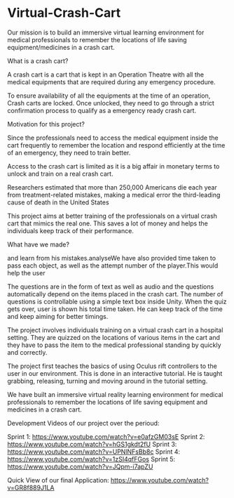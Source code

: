 # Virtual-Crash-Cart

Our mission is to build an immersive virtual learning environment for medical professionals to remember the locations of life saving equipment/medicines in a crash cart.

What is a crash cart?

A crash cart is a cart that is kept in an Operation Theatre with all the medical equipments that are required during any emergency procedure.

To ensure availability of all the equipments at the time of an operation, Crash carts are locked. Once unlocked, they need to go through a strict confirmation process to qualify as a emergency ready crash cart.

 

 

Motivation for this project?

Since the professionals need to access the medical equipment inside the cart frequently to remember the location and respond efficiently at the time of an emergency, they need to train better.

Access to the crash cart is limited as it is a big affair in monetary terms to unlock and train on a real crash cart.

Researchers estimated that more than 250,000 Americans die each year from treatment-related mistakes, making a medical error the third-leading cause of death in the United States

This project aims at better training of the professionals on a virtual crash cart that mimics the real one. This saves a lot of money and helps the individuals keep track of their performance.

 

What have we made?

and learn from his mistakes.analyseWe have also provided time taken to pass each object, as well as the attempt number of the player.This would help the user

The questions are in the form of text as well as audio and the questions automatically depend on the items placed in the crash cart. The number of questions is controllable using a simple text box inside Unity. When the quiz gets over, user is shown his total time taken. He can keep track of the time and keep aiming for better timings.

The project involves individuals training on a virtual crash cart in a hospital setting. They are quizzed on the locations of various items in the cart and they have to pass the item to the medical professional standing by quickly and correctly.

The project first teaches the basics of using Oculus rift controllers to the user in our environment. This is done in an interactive tutorial. He is taught grabbing, releasing, turning and moving around in the tutorial setting.

We have built an immersive virtual reality learning environment for medical professionals to remember the locations of life saving equipment and medicines in a crash cart.



Development Videos of our project over the perioud:

Sprint 1: https://www.youtube.com/watch?v=e0afzGM03sE
Sprint 2: https://www.youtube.com/watch?v=hGS1gkdt2fU
Sprint 3: https://www.youtube.com/watch?v=UPNlNFsBb8c
Sprint 4: https://www.youtube.com/watch?v=1zSI4qfFGos
Sprint 5: https://www.youtube.com/watch?v=JQpm-i7apZU

Quick View of our final Application: https://www.youtube.com/watch?v=GR8f889J1LA
